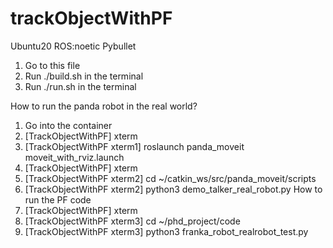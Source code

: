 # trackObjectWithPF
Ubuntu20 ROS:noetic Pybullet
  1. Go to this file
  2. Run ./build.sh in the terminal
  3. Run ./run.sh in the terminal

How to run the panda robot in the real world?
  1. Go into the container
  2. [TrackObjectWithPF] xterm
  3. [TrackObjectWithPF xterm1] roslaunch panda_moveit moveit_with_rviz.launch
  4. [TrackObjectWithPF] xterm
  5. [TrackObjectWithPF xterm2] cd ~/catkin_ws/src/panda_moveit/scripts
  6. [TrackObjectWithPF xterm2] python3 demo_talker_real_robot.py
  How to run the PF code
  7. [TrackObjectWithPF] xterm
  8. [TrackObjectWithPF xterm3] cd ~/phd_project/code
  9. [TrackObjectWithPF xterm3] python3 franka_robot_realrobot_test.py
